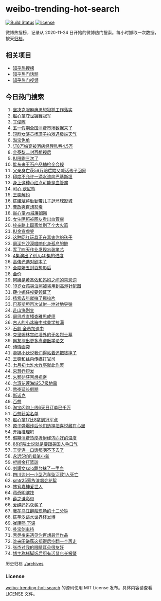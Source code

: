 # weibo-trending-hot-search

[![Build Status](https://github.com/justjavac/weibo-trending-hot-search/workflows/ci/badge.svg?branch=master)](https://github.com/justjavac/weibo-trending-hot-search/actions)
[![license](https://img.shields.io/github/license/justjavac/weibo-trending-hot-search)](https://github.com/justjavac/weibo-trending-hot-search/blob/master/LICENSE)

微博热搜榜，记录从 2020-11-24 日开始的微博热门搜索。每小时抓取一次数据，按天[归档](./archives)。

## 相关项目

- [知乎热搜榜](https://github.com/justjavac/zhihu-trending-top-search)
- [知乎热门话题](https://github.com/justjavac/zhihu-trending-hot-questions)
- [知乎热门视频](https://github.com/justjavac/zhihu-trending-hot-video)

## 今日热门搜索

<!-- BEGIN -->
<!-- 最后更新时间 Tue May 06 2025 06:15:40 GMT+0800 (China Standard Time) -->

1. [坚决克服麻痹思想狠抓工作落实](https://s.weibo.com//weibo?q=%23%E5%9D%9A%E5%86%B3%E5%85%8B%E6%9C%8D%E9%BA%BB%E7%97%B9%E6%80%9D%E6%83%B3%E7%8B%A0%E6%8A%93%E5%B7%A5%E4%BD%9C%E8%90%BD%E5%AE%9E%23&Refer=new_time)
1. [赵心童夺世锦赛冠军](https://s.weibo.com//weibo?q=%23%E8%B5%B5%E5%BF%83%E7%AB%A5%E5%A4%BA%E4%B8%96%E9%94%A6%E8%B5%9B%E5%86%A0%E5%86%9B%23&t=31&band_rank=1&Refer=top)
1. [丁俊晖](https://s.weibo.com//weibo?q=%E4%B8%81%E4%BF%8A%E6%99%96&t=31&band_rank=6&Refer=top)
1. [五一假期全国消费市场数据来了](https://s.weibo.com//weibo?q=%23%E4%BA%94%E4%B8%80%E5%81%87%E6%9C%9F%E5%85%A8%E5%9B%BD%E6%B6%88%E8%B4%B9%E5%B8%82%E5%9C%BA%E6%95%B0%E6%8D%AE%E6%9D%A5%E4%BA%86%23&t=31&band_rank=3&Refer=top)
1. [短剧女演员杨珊子拍戏遇极端天气](https://s.weibo.com//weibo?q=%23%E7%9F%AD%E5%89%A7%E5%A5%B3%E6%BC%94%E5%91%98%E6%9D%A8%E7%8F%8A%E5%AD%90%E6%8B%8D%E6%88%8F%E9%81%87%E6%9E%81%E7%AB%AF%E5%A4%A9%E6%B0%94%23&t=31&band_rank=27&Refer=top)
1. [淘宝免单](https://s.weibo.com//weibo?q=%E6%B7%98%E5%AE%9D%E5%85%8D%E5%8D%95&t=31&band_rank=2&Refer=top)
1. [订8万婚宴被酒店经理私吞4.5万](https://s.weibo.com//weibo?q=%23%E8%AE%A28%E4%B8%87%E5%A9%9A%E5%AE%B4%E8%A2%AB%E9%85%92%E5%BA%97%E7%BB%8F%E7%90%86%E7%A7%81%E5%90%9E4.5%E4%B8%87%23&t=31&band_rank=10&Refer=top)
1. [金泰梨二封百想视后](https://s.weibo.com//weibo?q=%23%E9%87%91%E6%B3%B0%E6%A2%A8%E4%BA%8C%E5%B0%81%E7%99%BE%E6%83%B3%E8%A7%86%E5%90%8E%23&t=31&band_rank=4&Refer=top)
1. [IU陪跑三次了](https://s.weibo.com//weibo?q=%23IU%E9%99%AA%E8%B7%91%E4%B8%89%E6%AC%A1%E4%BA%86%23&t=31&band_rank=1&Refer=top)
1. [胖东来玉石产品抽检全合规](https://s.weibo.com//weibo?q=%23%E8%83%96%E4%B8%9C%E6%9D%A5%E7%8E%89%E7%9F%B3%E4%BA%A7%E5%93%81%E6%8A%BD%E6%A3%80%E5%85%A8%E5%90%88%E8%A7%84%23&t=31&band_rank=16&Refer=top)
1. [父亲身亡获56万赔偿姑父喊话孩子回家](https://s.weibo.com//weibo?q=%23%E7%88%B6%E4%BA%B2%E8%BA%AB%E4%BA%A1%E8%8E%B756%E4%B8%87%E8%B5%94%E5%81%BF%E5%A7%91%E7%88%B6%E5%96%8A%E8%AF%9D%E5%AD%A9%E5%AD%90%E5%9B%9E%E5%AE%B6%23&t=31&band_rank=33&Refer=top)
1. [印度不允许一滴水流向巴基斯坦](https://s.weibo.com//weibo?q=%23%E5%8D%B0%E5%BA%A6%E4%B8%8D%E5%85%81%E8%AE%B8%E4%B8%80%E6%BB%B4%E6%B0%B4%E6%B5%81%E5%90%91%E5%B7%B4%E5%9F%BA%E6%96%AF%E5%9D%A6%23&t=31&band_rank=5&Refer=top)
1. [身上这种小红点可能是血管瘤](https://s.weibo.com//weibo?q=%23%E8%BA%AB%E4%B8%8A%E8%BF%99%E7%A7%8D%E5%B0%8F%E7%BA%A2%E7%82%B9%E5%8F%AF%E8%83%BD%E6%98%AF%E8%A1%80%E7%AE%A1%E7%98%A4%23&t=31&band_rank=12&Refer=top)
1. [可心 欧尼熊](https://s.weibo.com//weibo?q=%E5%8F%AF%E5%BF%83%20%E6%AC%A7%E5%B0%BC%E7%86%8A&t=31&band_rank=12&Refer=top)
1. [王奕解约](https://s.weibo.com//weibo?q=%23%E7%8E%8B%E5%A5%95%E8%A7%A3%E7%BA%A6%23&t=31&band_rank=7&Refer=top)
1. [陈建斌蒋勤勤带儿子逛环球影城](https://s.weibo.com//weibo?q=%23%E9%99%88%E5%BB%BA%E6%96%8C%E8%92%8B%E5%8B%A4%E5%8B%A4%E5%B8%A6%E5%84%BF%E5%AD%90%E9%80%9B%E7%8E%AF%E7%90%83%E5%BD%B1%E5%9F%8E%23&t=31&band_rank=15&Refer=top)
1. [曹政奭百想影帝](https://s.weibo.com//weibo?q=%23%E6%9B%B9%E6%94%BF%E5%A5%AD%E7%99%BE%E6%83%B3%E5%BD%B1%E5%B8%9D%23&t=31&band_rank=14&Refer=top)
1. [赵心童vs威廉姆斯](https://s.weibo.com//weibo?q=%23%E8%B5%B5%E5%BF%83%E7%AB%A5vs%E5%A8%81%E5%BB%89%E5%A7%86%E6%96%AF%23&t=31&band_rank=19&Refer=top)
1. [女生晒照被网友看出血管瘤](https://s.weibo.com//weibo?q=%23%E5%A5%B3%E7%94%9F%E6%99%92%E7%85%A7%E8%A2%AB%E7%BD%91%E5%8F%8B%E7%9C%8B%E5%87%BA%E8%A1%80%E7%AE%A1%E7%98%A4%23&t=31&band_rank=34&Refer=top)
1. [接亲路上国家给刷了个大火箭](https://s.weibo.com//weibo?q=%23%E6%8E%A5%E4%BA%B2%E8%B7%AF%E4%B8%8A%E5%9B%BD%E5%AE%B6%E7%BB%99%E5%88%B7%E4%BA%86%E4%B8%AA%E5%A4%A7%E7%81%AB%E7%AE%AD%23&t=31&band_rank=34&Refer=top)
1. [IU金宣虎笑](https://s.weibo.com//weibo?q=IU%E9%87%91%E5%AE%A3%E8%99%8E%E7%AC%91&t=31&band_rank=11&Refer=top)
1. [这种网红玩具正在毒害你的孩子](https://s.weibo.com//weibo?q=%23%E8%BF%99%E7%A7%8D%E7%BD%91%E7%BA%A2%E7%8E%A9%E5%85%B7%E6%AD%A3%E5%9C%A8%E6%AF%92%E5%AE%B3%E4%BD%A0%E7%9A%84%E5%AD%A9%E5%AD%90%23&t=31&band_rank=29&Refer=top)
1. [周深在沙漠唱响化身孤岛的鲸](https://s.weibo.com//weibo?q=%23%E5%91%A8%E6%B7%B1%E5%9C%A8%E6%B2%99%E6%BC%A0%E5%94%B1%E5%93%8D%E5%8C%96%E8%BA%AB%E5%AD%A4%E5%B2%9B%E7%9A%84%E9%B2%B8%23&t=31&band_rank=13&Refer=top)
1. [写了四天作业发现忘装笔芯](https://s.weibo.com//weibo?q=%E5%86%99%E4%BA%86%E5%9B%9B%E5%A4%A9%E4%BD%9C%E4%B8%9A%E5%8F%91%E7%8E%B0%E5%BF%98%E8%A3%85%E7%AC%94%E8%8A%AF&t=31&band_rank=17&Refer=top)
1. [4集演出了别人40集的进度](https://s.weibo.com//weibo?q=4%E9%9B%86%E6%BC%94%E5%87%BA%E4%BA%86%E5%88%AB%E4%BA%BA40%E9%9B%86%E7%9A%84%E8%BF%9B%E5%BA%A6&t=31&band_rank=41&Refer=top)
1. [高伟光选对剧本了](https://s.weibo.com//weibo?q=%E9%AB%98%E4%BC%9F%E5%85%89%E9%80%89%E5%AF%B9%E5%89%A7%E6%9C%AC%E4%BA%86&t=31&band_rank=38&Refer=top)
1. [全度妍五封百想影后](https://s.weibo.com//weibo?q=%23%E5%85%A8%E5%BA%A6%E5%A6%8D%E4%BA%94%E5%B0%81%E7%99%BE%E6%83%B3%E5%BD%B1%E5%90%8E%23&t=31&band_rank=15&Refer=top)
1. [金价](https://s.weibo.com//weibo?q=%E9%87%91%E4%BB%B7&t=31&band_rank=40&Refer=top)
1. [阿姨是黄圣依和妈妈之间的禁忌词](https://s.weibo.com//weibo?q=%23%E9%98%BF%E5%A7%A8%E6%98%AF%E9%BB%84%E5%9C%A3%E4%BE%9D%E5%92%8C%E5%A6%88%E5%A6%88%E4%B9%8B%E9%97%B4%E7%9A%84%E7%A6%81%E5%BF%8C%E8%AF%8D%23&t=31&band_rank=8&Refer=top)
1. [19岁女孩哭泣照被盗用到高潮针配图](https://s.weibo.com//weibo?q=%2319%E5%B2%81%E5%A5%B3%E5%AD%A9%E5%93%AD%E6%B3%A3%E7%85%A7%E8%A2%AB%E7%9B%97%E7%94%A8%E5%88%B0%E9%AB%98%E6%BD%AE%E9%92%88%E9%85%8D%E5%9B%BE%23&t=31&band_rank=21&Refer=top)
1. [薛小婉任权要领证了](https://s.weibo.com//weibo?q=%23%E8%96%9B%E5%B0%8F%E5%A9%89%E4%BB%BB%E6%9D%83%E8%A6%81%E9%A2%86%E8%AF%81%E4%BA%86%23&t=31&band_rank=43&Refer=top)
1. [杨紫去年就拍了撕拉片](https://s.weibo.com//weibo?q=%23%E6%9D%A8%E7%B4%AB%E5%8E%BB%E5%B9%B4%E5%B0%B1%E6%8B%8D%E4%BA%86%E6%92%95%E6%8B%89%E7%89%87%23&t=31&band_rank=25&Refer=top)
1. [巴基斯坦再次试射一地对地导弹](https://s.weibo.com//weibo?q=%23%E5%B7%B4%E5%9F%BA%E6%96%AF%E5%9D%A6%E5%86%8D%E6%AC%A1%E8%AF%95%E5%B0%84%E4%B8%80%E5%9C%B0%E5%AF%B9%E5%9C%B0%E5%AF%BC%E5%BC%B9%23&t=31&band_rank=10&Refer=top)
1. [赴山海剧宣](https://s.weibo.com//weibo?q=%E8%B5%B4%E5%B1%B1%E6%B5%B7%E5%89%A7%E5%AE%A3&t=31&band_rank=44&Refer=top)
1. [周思成直播查雅思成绩](https://s.weibo.com//weibo?q=%23%E5%91%A8%E6%80%9D%E6%88%90%E7%9B%B4%E6%92%AD%E6%9F%A5%E9%9B%85%E6%80%9D%E6%88%90%E7%BB%A9%23&t=31&band_rank=10&Refer=top)
1. [古人的小冰箱中式美学拉满](https://s.weibo.com//weibo?q=%23%E5%8F%A4%E4%BA%BA%E7%9A%84%E5%B0%8F%E5%86%B0%E7%AE%B1%E4%B8%AD%E5%BC%8F%E7%BE%8E%E5%AD%A6%E6%8B%89%E6%BB%A1%23&t=31&band_rank=35&Refer=top)
1. [石凯 全员加速中](https://s.weibo.com//weibo?q=%E7%9F%B3%E5%87%AF%20%E5%85%A8%E5%91%98%E5%8A%A0%E9%80%9F%E4%B8%AD&t=31&band_rank=22&Refer=top)
1. [克里姆林宫红墙外的无名烈士墓](https://s.weibo.com//weibo?q=%23%E5%85%8B%E9%87%8C%E5%A7%86%E6%9E%97%E5%AE%AB%E7%BA%A2%E5%A2%99%E5%A4%96%E7%9A%84%E6%97%A0%E5%90%8D%E7%83%88%E5%A3%AB%E5%A2%93%23&t=31&band_rank=27&Refer=top)
1. [网友挖出更多离谱医学论文](https://s.weibo.com//weibo?q=%E7%BD%91%E5%8F%8B%E6%8C%96%E5%87%BA%E6%9B%B4%E5%A4%9A%E7%A6%BB%E8%B0%B1%E5%8C%BB%E5%AD%A6%E8%AE%BA%E6%96%87&t=31&band_rank=47&Refer=top)
1. [诗情画奕](https://s.weibo.com//weibo?q=%E8%AF%97%E6%83%85%E7%94%BB%E5%A5%95&t=31&band_rank=24&Refer=top)
1. [卖锅小伙说我们得站着还把钱挣了](https://s.weibo.com//weibo?q=%23%E5%8D%96%E9%94%85%E5%B0%8F%E4%BC%99%E8%AF%B4%E6%88%91%E4%BB%AC%E5%BE%97%E7%AB%99%E7%9D%80%E8%BF%98%E6%8A%8A%E9%92%B1%E6%8C%A3%E4%BA%86%23&t=31&band_rank=40&Refer=top)
1. [王奕和丝芭传媒打官司](https://s.weibo.com//weibo?q=%23%E7%8E%8B%E5%A5%95%E5%92%8C%E4%B8%9D%E8%8A%AD%E4%BC%A0%E5%AA%92%E6%89%93%E5%AE%98%E5%8F%B8%23&t=31&band_rank=49&Refer=top)
1. [七月初七淮水竹亭就此作罢](https://s.weibo.com//weibo?q=%E4%B8%83%E6%9C%88%E5%88%9D%E4%B8%83%E6%B7%AE%E6%B0%B4%E7%AB%B9%E4%BA%AD%E5%B0%B1%E6%AD%A4%E4%BD%9C%E7%BD%A2&t=31&band_rank=41&Refer=top)
1. [宋慧乔短发](https://s.weibo.com//weibo?q=%E5%AE%8B%E6%85%A7%E4%B9%94%E7%9F%AD%E5%8F%91&t=31&band_rank=45&Refer=top)
1. [朱智勋获百想视帝](https://s.weibo.com//weibo?q=%23%E6%9C%B1%E6%99%BA%E5%8B%8B%E8%8E%B7%E7%99%BE%E6%83%B3%E8%A7%86%E5%B8%9D%23&t=31&band_rank=23&Refer=top)
1. [台湾花莲海域5.7级地震](https://s.weibo.com//weibo?q=%23%E5%8F%B0%E6%B9%BE%E8%8A%B1%E8%8E%B2%E6%B5%B7%E5%9F%9F5.7%E7%BA%A7%E5%9C%B0%E9%9C%87%23&t=31&band_rank=50&Refer=top)
1. [熬夜延长假期](https://s.weibo.com//weibo?q=%E7%86%AC%E5%A4%9C%E5%BB%B6%E9%95%BF%E5%81%87%E6%9C%9F&t=31&band_rank=36&Refer=top)
1. [斯诺克](https://s.weibo.com//weibo?q=%E6%96%AF%E8%AF%BA%E5%85%8B&t=31&band_rank=19&Refer=top)
1. [百想](https://s.weibo.com//weibo?q=%E7%99%BE%E6%83%B3&t=31&band_rank=46&Refer=top)
1. [淘宝闪购上线6天日订单已千万](https://s.weibo.com//weibo?q=%23%E6%B7%98%E5%AE%9D%E9%97%AA%E8%B4%AD%E4%B8%8A%E7%BA%BF6%E5%A4%A9%E6%97%A5%E8%AE%A2%E5%8D%95%E5%B7%B2%E5%8D%83%E4%B8%87%23&t=31&band_rank=44&Refer=top)
1. [百想获奖名单](https://s.weibo.com//weibo?q=%23%E7%99%BE%E6%83%B3%E8%8E%B7%E5%A5%96%E5%90%8D%E5%8D%95%23&t=31&band_rank=28&Refer=top)
1. [赵心童17比8拿到冠军点](https://s.weibo.com//weibo?q=%23%E8%B5%B5%E5%BF%83%E7%AB%A517%E6%AF%948%E6%8B%BF%E5%88%B0%E5%86%A0%E5%86%9B%E7%82%B9%23&t=31&band_rank=9&Refer=top)
1. [原子弹爆炸后他们选择把喜悦藏在心里](https://s.weibo.com//weibo?q=%23%E5%8E%9F%E5%AD%90%E5%BC%B9%E7%88%86%E7%82%B8%E5%90%8E%E4%BB%96%E4%BB%AC%E9%80%89%E6%8B%A9%E6%8A%8A%E5%96%9C%E6%82%A6%E8%97%8F%E5%9C%A8%E5%BF%83%E9%87%8C%23&t=31&band_rank=27&Refer=top)
1. [开始推理吧](https://s.weibo.com//weibo?q=%E5%BC%80%E5%A7%8B%E6%8E%A8%E7%90%86%E5%90%A7&t=31&band_rank=46&Refer=top)
1. [假期消费热度折射经济向好的温度](https://s.weibo.com//weibo?q=%23%E5%81%87%E6%9C%9F%E6%B6%88%E8%B4%B9%E7%83%AD%E5%BA%A6%E6%8A%98%E5%B0%84%E7%BB%8F%E6%B5%8E%E5%90%91%E5%A5%BD%E7%9A%84%E6%B8%A9%E5%BA%A6%23&t=31&band_rank=48&Refer=top)
1. [88岁院士说就是要跟美国人争口气](https://s.weibo.com//weibo?q=%2388%E5%B2%81%E9%99%A2%E5%A3%AB%E8%AF%B4%E5%B0%B1%E6%98%AF%E8%A6%81%E8%B7%9F%E7%BE%8E%E5%9B%BD%E4%BA%BA%E4%BA%89%E5%8F%A3%E6%B0%94%23&t=31&band_rank=39&Refer=top)
1. [王奕连一口饭都咽不下去了](https://s.weibo.com//weibo?q=%23%E7%8E%8B%E5%A5%95%E8%BF%9E%E4%B8%80%E5%8F%A3%E9%A5%AD%E9%83%BD%E5%92%BD%E4%B8%8D%E4%B8%8B%E5%8E%BB%E4%BA%86%23&t=31&band_rank=26&Refer=top)
1. [永远5岁的蜡笔小新](https://s.weibo.com//weibo?q=%E6%B0%B8%E8%BF%9C5%E5%B2%81%E7%9A%84%E8%9C%A1%E7%AC%94%E5%B0%8F%E6%96%B0&t=31&band_rank=40&Refer=top)
1. [棍顺余打篮球](https://s.weibo.com//weibo?q=%E6%A3%8D%E9%A1%BA%E4%BD%99%E6%89%93%E7%AF%AE%E7%90%83&t=31&band_rank=35&Refer=top)
1. [刘耀文solo舞台抹了一手血](https://s.weibo.com//weibo?q=%E5%88%98%E8%80%80%E6%96%87solo%E8%88%9E%E5%8F%B0%E6%8A%B9%E4%BA%86%E4%B8%80%E6%89%8B%E8%A1%80&t=31&band_rank=31&Refer=top)
1. [四川达州一小型汽车坠河致1人死亡](https://s.weibo.com//weibo?q=%23%E5%9B%9B%E5%B7%9D%E8%BE%BE%E5%B7%9E%E4%B8%80%E5%B0%8F%E5%9E%8B%E6%B1%BD%E8%BD%A6%E5%9D%A0%E6%B2%B3%E8%87%B41%E4%BA%BA%E6%AD%BB%E4%BA%A1%23&t=31&band_rank=49&Refer=top)
1. [smtr25家族演唱会花絮](https://s.weibo.com//weibo?q=%23smtr25%E5%AE%B6%E6%97%8F%E6%BC%94%E5%94%B1%E4%BC%9A%E8%8A%B1%E7%B5%AE%23&t=31&band_rank=50&Refer=top)
1. [林宥嘉神爱世人](https://s.weibo.com//weibo?q=%E6%9E%97%E5%AE%A5%E5%98%89%E7%A5%9E%E7%88%B1%E4%B8%96%E4%BA%BA&t=31&band_rank=32&Refer=top)
1. [蒋奇明演技](https://s.weibo.com//weibo?q=%E8%92%8B%E5%A5%87%E6%98%8E%E6%BC%94%E6%8A%80&t=31&band_rank=37&Refer=top)
1. [薛之谦彩带](https://s.weibo.com//weibo?q=%E8%96%9B%E4%B9%8B%E8%B0%A6%E5%BD%A9%E5%B8%A6&t=31&band_rank=32&Refer=top)
1. [爱纯妈妈获奖了](https://s.weibo.com//weibo?q=%23%E7%88%B1%E7%BA%AF%E5%A6%88%E5%A6%88%E8%8E%B7%E5%A5%96%E4%BA%86%23&t=31&band_rank=30&Refer=top)
1. [我在乌江翻船现场的十二分钟](https://s.weibo.com//weibo?q=%E6%88%91%E5%9C%A8%E4%B9%8C%E6%B1%9F%E7%BF%BB%E8%88%B9%E7%8E%B0%E5%9C%BA%E7%9A%84%E5%8D%81%E4%BA%8C%E5%88%86%E9%92%9F&t=31&band_rank=48&Refer=top)
1. [陈芋汐跳水世界杯发博](https://s.weibo.com//weibo?q=%E9%99%88%E8%8A%8B%E6%B1%90%E8%B7%B3%E6%B0%B4%E4%B8%96%E7%95%8C%E6%9D%AF%E5%8F%91%E5%8D%9A&t=31&band_rank=18&Refer=top)
1. [崔康熙 下课](https://s.weibo.com//weibo?q=%E5%B4%94%E5%BA%B7%E7%86%99%20%E4%B8%8B%E8%AF%BE&t=31&band_rank=20&Refer=top)
1. [朴宝剑主持](https://s.weibo.com//weibo?q=%E6%9C%B4%E5%AE%9D%E5%89%91%E4%B8%BB%E6%8C%81&t=31&band_rank=39&Refer=top)
1. [苦尽柑来遇见你百想最佳作品](https://s.weibo.com//weibo?q=%23%E8%8B%A6%E5%B0%BD%E6%9F%91%E6%9D%A5%E9%81%87%E8%A7%81%E4%BD%A0%E7%99%BE%E6%83%B3%E6%9C%80%E4%BD%B3%E4%BD%9C%E5%93%81%23&t=31&band_rank=42&Refer=top)
1. [谁来田曦薇这都得后空翻一个再走](https://s.weibo.com//weibo?q=%E8%B0%81%E6%9D%A5%E7%94%B0%E6%9B%A6%E8%96%87%E8%BF%99%E9%83%BD%E5%BE%97%E5%90%8E%E7%A9%BA%E7%BF%BB%E4%B8%80%E4%B8%AA%E5%86%8D%E8%B5%B0&t=31&band_rank=43&Refer=top)
1. [张杰对我的眼睛耳朵很友好](https://s.weibo.com//weibo?q=%23%E5%BC%A0%E6%9D%B0%E5%AF%B9%E6%88%91%E7%9A%84%E7%9C%BC%E7%9D%9B%E8%80%B3%E6%9C%B5%E5%BE%88%E5%8F%8B%E5%A5%BD%23&t=31&band_rank=45&Refer=top)
1. [博主称猪脚饭后厨有活鼠店长报警](https://s.weibo.com//weibo?q=%23%E5%8D%9A%E4%B8%BB%E7%A7%B0%E7%8C%AA%E8%84%9A%E9%A5%AD%E5%90%8E%E5%8E%A8%E6%9C%89%E6%B4%BB%E9%BC%A0%E5%BA%97%E9%95%BF%E6%8A%A5%E8%AD%A6%23&t=31&band_rank=49&Refer=top)

<!-- END -->

历史归档 [./archives](./archives)

### License

[weibo-trending-hot-search](https://github.com/justjavac/weibo-trending-hot-search) 的源码使用 MIT License
发布。具体内容请查看 [LICENSE](./LICENSE) 文件。
